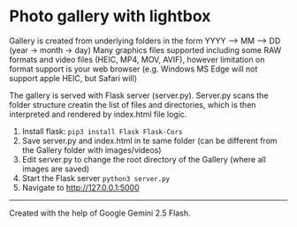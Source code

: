 # Photo gallery with lightbox #

Gallery is created from underlying folders in the form YYYY --> MM --> DD  (year -> month -> day)
Many graphics files supported including some RAW formats and video files (HEIC, MP4, MOV, AVIF), however limitation on format support is your web browser
(e.g. Windows MS Edge will not support apple HEIC, but Safari will)

The gallery is served with Flask server (server.py). Server.py scans the folder structure creatin the list of files and directories, which is then interpreted and rendered by index.html file logic.

1. Install flask: ``pip3 install Flask Flask-Cors``
2. Save server.py and index.html in te same folder (can be different from the Gallery folder with images/videos)
3. Edit server.py to change the root directory of the Gallery (where all images are saved)
4. Start the Flask server ``python3 server.py``
5. Navigate to http://127.0.0.1:5000


-----
Created with the help of Google Gemini 2.5 Flash.

   
